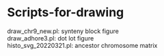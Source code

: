 # Scripts-for-drawing
draw_chr9_new.pl: synteny block figure  
draw_adhore3.pl: dot lot figure  
histo_svg_20220321.pl: ancestor chromosome matrix
